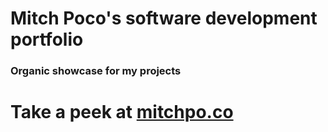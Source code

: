 <h1>Mitch Poco's software development portfolio</h1>
<h3>Organic showcase for my projects</h3>

<h1>Take a peek at <a href="https://mitchpo.co">mitchpo.co</a>
